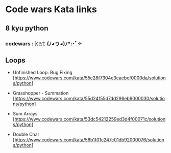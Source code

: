 # Code wars Kata links 
## 8 kyu python
### codewars : 𝚔𝚊𝚝 (ﾉ◕ヮ◕)ﾉ*:･ﾟ✧



## Loops

* Unfinished Loop: Bug Fixing [https://www.codewars.com/kata/55c28f7304e3eaebef0000da/solutions/python]

* Grasshopper - Summation [https://www.codewars.com/kata/55d24f55d7dd296eb9000030/solutions/python]

* Sum Arrays [https://www.codewars.com/kata/53dc54212259ed3d4f00071c/solutions/python]

* Double Char [https://www.codewars.com/kata/56b1f01c247c01db92000076/solutions/python]
